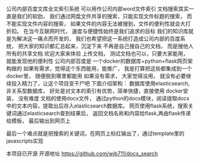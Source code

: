 公司内部百度文库全文索引系统
可以用作公司内部word文件索引 文档搜索其实一直是我们的软肋， 我们通过网盘文件共享的搜索，只能实现文件标题的搜索， 而不能实现文件内容的搜索，
如果文件的内容无法被搜到，文件的便利性就会大打折扣。
在当今互联网时代， 速度与便捷性始终是我们追求的目标
我们的知识库就是为解决这一痛点而开发的，
我们也希望把这一系统打造成公司内部的百度系统， 把大家的知识都汇总起来，沉淀下来
不再是自己搜自己的文档， 而是搜他人所有的共享文档
欢迎大家来体验 上传文档， 测试文档也可以，只要大家能用， 就能发现他的便利性
公司内部百度是 一个docker的数据库+python+flask网页架构做的
如果有需求，觉得这个东西能用，能推广， 我是打算把这些都集成到一个docker里， 随便脱到哪里都能用
如果没有需求， 大家觉得没用， 就没有必要继续投入精力了，让这个项目变干尸吧
下面介绍架构：
数据库使用elasticsearch, 非关系型数据库， 好处是对文本的索引有优势，简单快捷，直接使用 docker安装， 没有难度
文档的使用docx文件， 通过python的docx模块，阅读提取docx中的文本内容，提取出后存入elasticsearch数据库。
网页使用flask系统，搜索关键词通过elasticsearch查到结果后， 返回文档名称和内容给flask,再由flask传递给模板， 最后输出到网页上

最后一个难点就是把搜索的关键词，在网页上标红输出了，通过template里的javascripts实现

本项目已开源
开源地址
https://github.com/wjb711/docx_search

